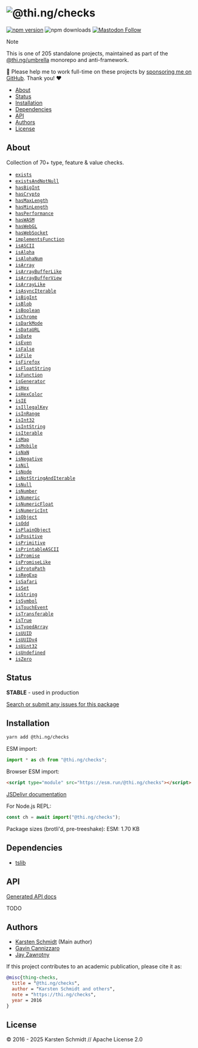 <!-- This file is generated - DO NOT EDIT! -->
<!-- Please see: https://github.com/thi-ng/umbrella/blob/develop/CONTRIBUTING.md#changes-to-readme-files -->
# ![@thi.ng/checks](https://raw.githubusercontent.com/thi-ng/umbrella/develop/assets/banners/thing-checks.svg?567a74c6)

[![npm version](https://img.shields.io/npm/v/@thi.ng/checks.svg)](https://www.npmjs.com/package/@thi.ng/checks)
![npm downloads](https://img.shields.io/npm/dm/@thi.ng/checks.svg)
[![Mastodon Follow](https://img.shields.io/mastodon/follow/109331703950160316?domain=https%3A%2F%2Fmastodon.thi.ng&style=social)](https://mastodon.thi.ng/@toxi)

> [!NOTE]
> This is one of 205 standalone projects, maintained as part
> of the [@thi.ng/umbrella](https://github.com/thi-ng/umbrella/) monorepo
> and anti-framework.
>
> 🚀 Please help me to work full-time on these projects by [sponsoring me on
> GitHub](https://github.com/sponsors/postspectacular). Thank you! ❤️

- [About](#about)
- [Status](#status)
- [Installation](#installation)
- [Dependencies](#dependencies)
- [API](#api)
- [Authors](#authors)
- [License](#license)

## About

Collection of 70+ type, feature & value checks.

- [`exists`](https://docs.thi.ng/umbrella/checks/functions/exists.html)
- [`existsAndNotNull`](https://docs.thi.ng/umbrella/checks/functions/existsAndNotNull.html)
- [`hasBigInt`](https://docs.thi.ng/umbrella/checks/functions/hasBigInt.html)
- [`hasCrypto`](https://docs.thi.ng/umbrella/checks/functions/hasCrypto.html)
- [`hasMaxLength`](https://docs.thi.ng/umbrella/checks/functions/hasMaxLength.html)
- [`hasMinLength`](https://docs.thi.ng/umbrella/checks/functions/hasMinLength.html)
- [`hasPerformance`](https://docs.thi.ng/umbrella/checks/functions/hasPerformance.html)
- [`hasWASM`](https://docs.thi.ng/umbrella/checks/functions/hasWASM.html)
- [`hasWebGL`](https://docs.thi.ng/umbrella/checks/functions/hasWebGL.html)
- [`hasWebSocket`](https://docs.thi.ng/umbrella/checks/functions/hasWebSocket.html)
- [`implementsFunction`](https://docs.thi.ng/umbrella/checks/functions/implementsFunction.html)
- [`isASCII`](https://docs.thi.ng/umbrella/checks/functions/isASCII.html)
- [`isAlpha`](https://docs.thi.ng/umbrella/checks/functions/isAlpha.html)
- [`isAlphaNum`](https://docs.thi.ng/umbrella/checks/functions/isAlphaNum.html)
- [`isArray`](https://docs.thi.ng/umbrella/checks/functions/isArray.html)
- [`isArrayBufferLike`](https://docs.thi.ng/umbrella/checks/functions/isArrayBufferLike.html)
- [`isArrayBufferView`](https://docs.thi.ng/umbrella/checks/functions/isArrayBufferView.html)
- [`isArrayLike`](https://docs.thi.ng/umbrella/checks/functions/isArrayLike.html)
- [`isAsyncIterable`](https://docs.thi.ng/umbrella/checks/functions/isAsyncIterable.html)
- [`isBigInt`](https://docs.thi.ng/umbrella/checks/functions/isBigInt.html)
- [`isBlob`](https://docs.thi.ng/umbrella/checks/functions/isBlob.html)
- [`isBoolean`](https://docs.thi.ng/umbrella/checks/functions/isBoolean.html)
- [`isChrome`](https://docs.thi.ng/umbrella/checks/functions/isChrome.html)
- [`isDarkMode`](https://docs.thi.ng/umbrella/checks/functions/isDarkMode.html)
- [`isDataURL`](https://docs.thi.ng/umbrella/checks/functions/isDataURL.html)
- [`isDate`](https://docs.thi.ng/umbrella/checks/functions/isDate.html)
- [`isEven`](https://docs.thi.ng/umbrella/checks/functions/isEven.html)
- [`isFalse`](https://docs.thi.ng/umbrella/checks/functions/isFalse.html)
- [`isFile`](https://docs.thi.ng/umbrella/checks/functions/isFile.html)
- [`isFirefox`](https://docs.thi.ng/umbrella/checks/functions/isFirefox.html)
- [`isFloatString`](https://docs.thi.ng/umbrella/checks/functions/isFloatString.html)
- [`isFunction`](https://docs.thi.ng/umbrella/checks/functions/isFunction.html)
- [`isGenerator`](https://docs.thi.ng/umbrella/checks/functions/isGenerator.html)
- [`isHex`](https://docs.thi.ng/umbrella/checks/functions/isHex.html)
- [`isHexColor`](https://docs.thi.ng/umbrella/checks/functions/isHexColor.html)
- [`isIE`](https://docs.thi.ng/umbrella/checks/functions/isIE.html)
- [`isIllegalKey`](https://docs.thi.ng/umbrella/checks/functions/isIllegalKey.html)
- [`isInRange`](https://docs.thi.ng/umbrella/checks/functions/isInRange.html)
- [`isInt32`](https://docs.thi.ng/umbrella/checks/functions/isInt32.html)
- [`isIntString`](https://docs.thi.ng/umbrella/checks/functions/isIntString.html)
- [`isIterable`](https://docs.thi.ng/umbrella/checks/functions/isIterable.html)
- [`isMap`](https://docs.thi.ng/umbrella/checks/functions/isMap.html)
- [`isMobile`](https://docs.thi.ng/umbrella/checks/functions/isMobile.html)
- [`isNaN`](https://docs.thi.ng/umbrella/checks/functions/isNaN.html)
- [`isNegative`](https://docs.thi.ng/umbrella/checks/functions/isNegative.html)
- [`isNil`](https://docs.thi.ng/umbrella/checks/functions/isNil.html)
- [`isNode`](https://docs.thi.ng/umbrella/checks/functions/isNode.html)
- [`isNotStringAndIterable`](https://docs.thi.ng/umbrella/checks/functions/isNotStringAndIterable.html)
- [`isNull`](https://docs.thi.ng/umbrella/checks/functions/isNull.html)
- [`isNumber`](https://docs.thi.ng/umbrella/checks/functions/isNumber.html)
- [`isNumeric`](https://docs.thi.ng/umbrella/checks/functions/isNumeric.html)
- [`isNumericFloat`](https://docs.thi.ng/umbrella/checks/functions/isNumericFloat.html)
- [`isNumericInt`](https://docs.thi.ng/umbrella/checks/functions/isNumericInt.html)
- [`isObject`](https://docs.thi.ng/umbrella/checks/functions/isObject.html)
- [`isOdd`](https://docs.thi.ng/umbrella/checks/functions/isOdd.html)
- [`isPlainObject`](https://docs.thi.ng/umbrella/checks/functions/isPlainObject.html)
- [`isPositive`](https://docs.thi.ng/umbrella/checks/functions/isPositive.html)
- [`isPrimitive`](https://docs.thi.ng/umbrella/checks/functions/isPrimitive.html)
- [`isPrintableASCII`](https://docs.thi.ng/umbrella/checks/functions/isPrintableASCII.html)
- [`isPromise`](https://docs.thi.ng/umbrella/checks/functions/isPromise.html)
- [`isPromiseLike`](https://docs.thi.ng/umbrella/checks/functions/isPromiseLike.html)
- [`isProtoPath`](https://docs.thi.ng/umbrella/checks/functions/isProtoPath.html)
- [`isRegExp`](https://docs.thi.ng/umbrella/checks/functions/isRegExp.html)
- [`isSafari`](https://docs.thi.ng/umbrella/checks/functions/isSafari.html)
- [`isSet`](https://docs.thi.ng/umbrella/checks/functions/isSet.html)
- [`isString`](https://docs.thi.ng/umbrella/checks/functions/isString.html)
- [`isSymbol`](https://docs.thi.ng/umbrella/checks/functions/isSymbol.html)
- [`isTouchEvent`](https://docs.thi.ng/umbrella/checks/functions/isTouchEvent.html)
- [`isTransferable`](https://docs.thi.ng/umbrella/checks/functions/isTransferable.html)
- [`isTrue`](https://docs.thi.ng/umbrella/checks/functions/isTrue.html)
- [`isTypedArray`](https://docs.thi.ng/umbrella/checks/functions/isTypedArray.html)
- [`isUUID`](https://docs.thi.ng/umbrella/checks/functions/isUUID.html)
- [`isUUIDv4`](https://docs.thi.ng/umbrella/checks/functions/isUUIDv4.html)
- [`isUint32`](https://docs.thi.ng/umbrella/checks/functions/isUint32.html)
- [`isUndefined`](https://docs.thi.ng/umbrella/checks/functions/isUndefined.html)
- [`isZero`](https://docs.thi.ng/umbrella/checks/functions/isZero.html)

## Status

**STABLE** - used in production

[Search or submit any issues for this package](https://github.com/thi-ng/umbrella/issues?q=%5Bchecks%5D+in%3Atitle)

## Installation

```bash
yarn add @thi.ng/checks
```

ESM import:

```ts
import * as ch from "@thi.ng/checks";
```

Browser ESM import:

```html
<script type="module" src="https://esm.run/@thi.ng/checks"></script>
```

[JSDelivr documentation](https://www.jsdelivr.com/)

For Node.js REPL:

```js
const ch = await import("@thi.ng/checks");
```

Package sizes (brotli'd, pre-treeshake): ESM: 1.70 KB

## Dependencies

- [tslib](https://www.typescriptlang.org/)

## API

[Generated API docs](https://docs.thi.ng/umbrella/checks/)

TODO

## Authors

- [Karsten Schmidt](https://thi.ng) (Main author)
- [Gavin Cannizzaro](https://github.com/gavinpc-mindgrub)
- [Jay Zawrotny](https://github.com/eccentric-j)

If this project contributes to an academic publication, please cite it as:

```bibtex
@misc{thing-checks,
  title = "@thi.ng/checks",
  author = "Karsten Schmidt and others",
  note = "https://thi.ng/checks",
  year = 2016
}
```

## License

&copy; 2016 - 2025 Karsten Schmidt // Apache License 2.0
